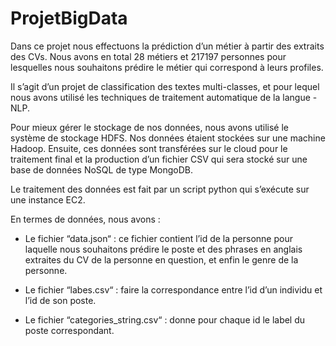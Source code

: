 # ProjetBigData

   Dans ce projet nous effectuons la prédiction d’un métier à partir des extraits des CVs. Nous avons en total 28 métiers et 217197 personnes pour lesquelles nous souhaitons prédire le métier qui correspond à leurs profiles.
   
Il s’agit d’un projet de classification des textes multi-classes, et pour lequel nous avons utilisé les techniques de traitement automatique de la langue - NLP.

Pour mieux gérer le stockage de nos données, nous avons utilisé le système de stockage HDFS. Nos données étaient stockées sur une machine Hadoop.
Ensuite, ces données sont transférées sur le cloud pour le traitement final et la production d’un fichier CSV qui sera stocké sur une base de données NoSQL de type MongoDB.

Le traitement des données est fait par un script python qui s’exécute sur une instance EC2.

En termes de données, nous avons :

  -	Le fichier “data.json“ : ce fichier contient l’id de la personne pour laquelle nous souhaitons prédire le poste et des phrases en anglais extraites du CV de la personne en question, et enfin le genre de la personne.

  -	 Le fichier “labes.csv“ : faire la correspondance entre l’id d’un individu et l’id de son poste.

  -	Le fichier “categories_string.csv“ : donne pour chaque id le label du poste correspondant.
